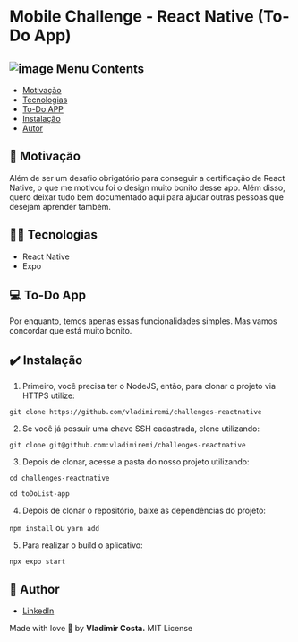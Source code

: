 # Mobile Challenge - React Native (To-Do App)

## ![image](https://user-images.githubusercontent.com/21963291/85338764-45ba2d00-b4b9-11ea-921a-d15eb692b2ea.png) Menu Contents

- [Motivação](#pushpin-motivativação)
- [Tecnologias](#woman_technologist-tecnologias)
- [To-Do APP](#computer-to-do-app)
- [Instalação](#heavy_check_mark-instalação)
- [Autor](#pencil-author)

## :pushpin: Motivação

Além de ser um desafio obrigatório para conseguir a certificação de React Native, o que me motivou foi o design muito bonito desse app. Além disso, quero deixar tudo bem documentado aqui para ajudar outras pessoas que desejam aprender também.

## :woman_technologist: Tecnologias

- React Native
- Expo

## :computer: To-Do App

Por enquanto, temos apenas essas funcionalidades simples. Mas vamos concordar que está muito bonito.


## :heavy_check_mark: Instalação

1. Primeiro, você precisa ter o NodeJS, então, para clonar o projeto via HTTPS utilize:

`git clone https://github.com/vladimiremi/challenges-reactnative`

2. Se você já possuir uma chave SSH cadastrada, clone utilizando:

`git clone git@github.com:vladimiremi/challenges-reactnative`

3. Depois de clonar, acesse a pasta do nosso projeto utilizando:

`cd challenges-reactnative`

`cd toDoList-app`

4. Depois de clonar o repositório, baixe as dependências do projeto:

`npm install` ou `yarn add`

5. Para realizar o build o aplicativo:

`npx expo start`


## :pencil: Author

- <a href="https://www.linkedin.com/in/vladimir-costa/" target="_blank">LinkedIn</a>

Made with love :heart_decoration: by **Vladimir Costa.**
MIT License
